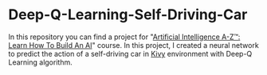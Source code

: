 # Deep-Q-Learning-Self-Driving-Car
In this repository you can find a project for "[Artificial Intelligence A-Z™: Learn How To Build An AI](https://www.udemy.com/course/artificial-intelligence-az/)" course. In this project, I created a neural network to predict the action of a self-driving car in [Kivy](https://kivy.org/#home) environment with Deep-Q Learning algorithm. 

